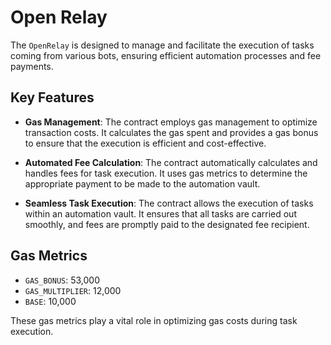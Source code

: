 # Open Relay

The `OpenRelay` is designed to manage and facilitate the execution of tasks coming from various bots, ensuring efficient automation processes and fee payments.

## Key Features

- **Gas Management**: The contract employs gas management to optimize transaction costs. It calculates the gas spent and provides a gas bonus to ensure that the execution is efficient and cost-effective.

- **Automated Fee Calculation**: The contract automatically calculates and handles fees for task execution. It uses gas metrics to determine the appropriate payment to be made to the automation vault.

- **Seamless Task Execution**: The contract allows the execution of tasks within an automation vault. It ensures that all tasks are carried out smoothly, and fees are promptly paid to the designated fee recipient.

## Gas Metrics

- `GAS_BONUS`: 53,000
- `GAS_MULTIPLIER`: 12,000
- `BASE`: 10,000

These gas metrics play a vital role in optimizing gas costs during task execution.
